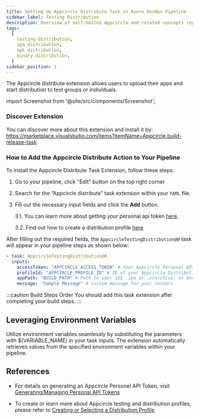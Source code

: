 ```yaml
---
title: Setting Up Appcircle Distribute Task in Azure DevOps Pipeline
sidebar_label: Testing Distribution
description: Overview of self-hosted Appcircle and related concepts regarding testing distribution
tags:
  [
    testing-distribution,
    ipa distribution,
    apk distribution,
    binary distribution,
  ]
sidebar_position: 1
---
```


The Appcircle distribute extension allows users to upload their apps and start distribution to test groups or individuals.

import Screenshot from '@site/src/components/Screenshot';

### Discover Extension

You can discover more about this extension and install it by:
https://marketplace.visualstudio.com/items?itemName=Appcircle.build-release-task

### How to Add the Appcircle Distribute Action to Your Pipeline

To install the Appcircle Distribute Task Extension, follow these steps:

1. Go to your pipeline, click "Edit" button on the top right corner
   <Screenshot url='https://cdn.appcircle.io/docs/assets/testing-distribution-azure-pipeline-edit.png' />
2. Search for the “Appcircle distribute” task extension within your `YAML` file.
   <Screenshot url='https://cdn.appcircle.io/docs/assets/testing-distribution-azure-extension-task.png' />
3. Fill out the necessary input fields and click the **Add** button.
   <Screenshot url='https://cdn.appcircle.io/docs/assets/testing-distribution-azure-extension-task-detail.png' />

   3.1. You can learn more about getting your personal api token [here](/appcircle-api/api-authentication#generatingmanaging-the-personal-api-tokens).

   3.2. Find out how to create a distribution profile [here](/testing-distribution/create-or-select-a-distribution-profile)

After filling out the required fields, the `AppcircleTestingDistribution@0` task will appear in your pipeline steps as shown below:

```yaml
- task: AppcircleTestingDistribution@0
  inputs:
    accessToken: "APPCIRCLE_ACCESS_TOKEN" # Your Appcircle Personal API Token
    profileId: "APPCIRCLE_PROFILE_ID" # ID of your Appcircle Distribution Profile
    appPath: "BUILD_PATH" # Path to your iOS .ipa or .xcarchive, or Android APK or App Bundle
    message: "Sample Message" # Custom message for your testers
```

:::caution Build Steps Order
You should add this task extension after completing your build steps.
:::

## Leveraging Environment Variables

Utilize environment variables seamlessly by substituting the parameters with $(VARIABLE_NAME) in your task inputs. The extension automatically retrieves values from the specified environment variables within your pipeline.

## References

- For details on generating an Appcircle Personel API Token, visit [Generating/Managing Personal API Tokens](/appcircle-api/api-authentication#generatingmanaging-the-personal-api-tokens)

- To create or learn more about Appcircle testing and distribution profiles, please refer to [Creating or Selecting a Distribution Profile](/testing-distribution/create-or-select-a-distribution-profile)
